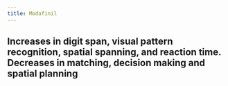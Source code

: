 ```yaml
---
title: Modafinil
---
```


## Increases in digit span, visual pattern recognition, spatial spanning, and reaction time. Decreases in matching, decision making and spatial planning
